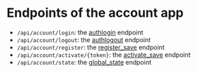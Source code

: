 # Endpoints of the account app

- `/api/account/login`: the <a href="javascript:openLink('/account/endpoints/authlogin')">authlogin</a> endpoint
- `/api/account/logout`: the <a href="javascript:openLink('/account/endpoints/authlogout')">authlogout</a> endpoint
- `/api/account/register`: the <a href="javascript:openLink('/account/endpoints/register_save')">register_save</a> endpoint
- `/api/account/activate/{token}`: the <a href="javascript:openLink('/account/endpoints/activate_save')">activate_save</a> endpoint
- `/api/account/state`: the <a href="javascript:openLink('/account/endpoints/global_state')">global_state</a> endpoint